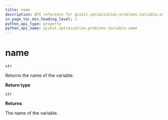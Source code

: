 ```yaml
---
title: name
description: API reference for qiskit.optimization.problems.Variable.name
in_page_toc_min_heading_level: 1
python_api_type: property
python_api_name: qiskit.optimization.problems.Variable.name
---
```


# name

<span id="qiskit.optimization.problems.Variable.name" />

`str`

Returns the name of the variable.

**Return type**

`str`

**Returns**

The name of the variable.

